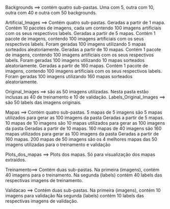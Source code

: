 Backgrounds ==> contém quatro sub-pastas. Uma com 5, outra com 10, outra com 40 e outra com 50 backgrounds.

Artificial_Images ==> Contém quatro sub-pastas. 
Geradas a partir de 1 mapa. Contém 10 pacotes de imagens, cada um contendo 100 imagens artificiais com os seus respectivos labels. 
Geradas a partir de 5 mapas. Contém 1 pacote de imagens, contendo 100 imagens artificiais com os seus respectivos labels. Foram geradas 100 imagens utilizando 5 mapas sorteados aleatoriamente.
Geradas a partir de 10 mapas. Contém 1 pacote de imagens, contendo 100 imagens artificiais com os seus respectivos labels. Foram geradas 100 imagens utilizando 10 mapas sorteados aleatoriamente.
Geradas a partir de 160 mapas. Contém 1 pacote de imagens, contendo 100 imagens artificiais com os seus respectivos labels. Foram geradas 100 imagens utilizando 160 mapas sorteados aleatoriamente.

Original_Images ==> são as 50 imagens utilizadas. Nesta pasta estão inclusas as 40 de treinamento e 10 de validação.
Labels_Original_Images ==> são 50 labels das imagens originais.

Mapas ==> Contém quatro sub-pastas. 
5 mapas de 5 imagens são 5 mapas utilizados para gerar as 100 imagens da pasta Geradas a partir de 5 mapas.
10 mapas de 10 imagens são 10 mapas utilizados para gerar as 100 imagens da pasta Geradas a partir de 10 mapas.
160 mapas de 40 imagens são 160 mapas utilizados para gerar as 100 imagens da pasta Geradas a partir de 160 mapas.
200 mapas de 50 imagens são os 4 melhores mapas das 50 imagens utilizadas para o treinamento e validação

Plots_dos_mapas ==> Plots dos mapas. Só para visualização dos mapas extraídos.

Treinamento==> Contém duas sub-pastas. 
Na primeira (imagens), contém 40 imagens para o treinamento. Na segunda (labels) contém 40 labels das respectivas imagens de treinamento.

Validacao ==> Contém duas sub-pastas.
Na primeira (imagens), contém 10 imagens para validação
Na segunda (labels) contém 10 labels das respectivas imagens de validação.